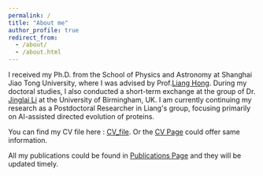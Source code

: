```yaml
---
permalink: /
title: "About me"
author_profile: true
redirect_from: 
  - /about/
  - /about.html
---
```


I received my Ph.D. from the School of Physics and Astronomy at Shanghai Jiao Tong University, where I was advised by Prof.[Liang Hong](https://ins.sjtu.edu.cn/people/lhong/). During my doctoral studies, I also conducted a short-term exchange at the group of Dr. [Jinglai Li](https://www.birmingham.ac.uk/staff/profiles/maths/li-jinglai) at the University of Birmingham, UK. I am currently continuing my research as a Postdoctoral Researcher in Liang's group, focusing primarily on AI-assisted directed evolution of proteins.

You can find my CV file here : [CV_file](https://phy-yuanxi.github.io/files/CV-Yuanxi). Or the [CV Page](https://phy-yuanxi.github.io/cv) could offer same information.  

All my publications could be found in [Publications Page](https://phy-yuanxi.github.io/publications) and they will be updated timely.

